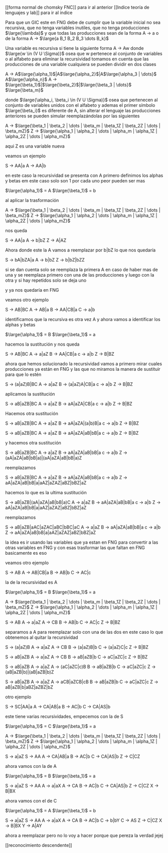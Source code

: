 [[forma normal de chomsky FNC]] para ir al anterior 
[[Indice teoría de lenguajes y lab]] para ir al indice 


Para que un GIC este en FNG debe de cumplir que la variable inicial no sea recursiva, que no tenga variables inutiles, que no tenga  producciones $\large{\lambda}$  y que todas las producciones sean de 
la forma A -> a o de la forma A -> $\large{a B_1 B_2 B_3 \dots B_k}$ 

Una variable es recursiva si tiene la siguiente forma A -> Aw donde $\large{w \in (V U \Sigma)}$ osea que w pertenece al conjunto de variables o al alfabeto para eliminar la recursividad tomamos en cuenta
que las producciones de una variable cualquiera se pueden dividir en dos clases 

A -> A$\large{\alpha_1}$|A$\large{\alpha_2}$|A$\large{\alpha_3 | \dots}$ A$\large{\alpha_n}$ 
A -> $\large{\beta_1}$|$\large{\beta_2}$|$\large{\beta_3 | \dots}$ $\large{\beta_m}$ 

donde $\large{\alpha_i, \beta_i \in (V U \Sigma)}$ osea que pertenecen al conjunto de variables unidos con el alfabeto y ademas el primer símbolo $\large{\beta_i}$ es diferente de A, sin alterar el lenguaje las producciones 
anteriores se pueden simular reemplazándolas por las siguientes 

A -> $\large{\beta_1 | \beta_2 | \dots | \beta_m | \beta_1Z | \beta_2Z | \dots | \beta_mZ}$ 
Z -> $\large{\alpha_1 | \alpha_2 | \dots | \alpha_m | \alpha_1Z | \alpha_2Z | \dots | \alpha_mZ}$  

aqui Z es una variable nueva 

veamos un ejemplo 

S -> AA|a
A -> AA|b

en este caso la recursividad se presenta con A primero definimos los alphas y betas em este caso solo son 1 por cada uno peor pueden ser mas 

$\large{\alpha_1}$ = A
$\large{\beta_1}$ = b

al aplicar la trasformación 

A -> $\large{\beta_1 | \beta_2 | \dots | \beta_m | \beta_1Z | \beta_2Z | \dots | \beta_mZ}$ 
Z -> $\large{\alpha_1 | \alpha_2 | \dots | \alpha_m | \alpha_1Z | \alpha_2Z | \dots | \alpha_mZ}$  

nos queda 

S -> AA|a
A -> b|bZ
Z -> A|AZ

Ahora donde este la A vamos a reemplazar por b|bZ lo que nos quedaría

S -> bA|bZA|a
A -> b|bZ
Z -> b|bZ|bZZ

si se dan cuenta solo se reemplaza la primera A en caso de haber mas de una y se reemplaza primero con una de las producciones y luego con la otra y si hay repetidos solo se deja uno 

y ya nos quedaría en FNG

veamos otro ejemplo 

S -> AB|BC
A -> AB|a
B -> AA|CB|a
C -> a|b

identificamos que la recursiva es otra vez A y ahora vamos a identificar los alphas y betas 

$\large{\alpha_1}$ = B
$\large{\beta_1}$ = a

hacemos la sustitución y nos queda 

S -> AB|BC
A -> a|aZ
B -> AA|CB|a
c -> a|b
Z -> B|BZ

ahora que hemos solucionado la recursividad vamos a primero mirar cuales producciones ya están en FNG y las que no miramos la manera de sustituir para que lo estén


S -> (a|aZ)B|BC
A -> a|aZ
B -> (a|aZ)A|CB|a
c -> a|b
Z -> B|BZ

aplicamos la sustitución 

S -> aB|aZB|BC
A -> a|aZ
B -> aA|aZA|CB|a
c -> a|b
Z -> B|BZ

Hacemos otra sustitución

S -> aB|aZB|BC
A -> a|aZ
B -> aA|aZA|(a|b)B|a
c -> a|b
Z -> B|BZ


S -> aB|aZB|BC
A -> a|aZ
B -> aA|aZA|aB|bB|a
c -> a|b
Z -> B|BZ

y hacemos otra sustitución 

S -> aB|aZB|BC
A -> a|aZ
B -> aA|aZA|aB|bB|a
c -> a|b
Z -> (aA|aZA|aB|bB|a)|(aA|aZA|aB|bB|a)Z

reemplazamos 

S -> aB|aZB|BC
A -> a|aZ
B -> aA|aZA|aB|bB|a
c -> a|b
Z -> aA|aZA|aB|bB|a|aAZ|aZAZ|aBZ|bBZ|aZ

hacemos lo que es la ultima sustitución 

S -> aB|aZB|(aA|aZA|aB|bB|a)C
A -> a|aZ
B -> aA|aZA|aB|bB|a
c -> a|b
Z -> aA|aZA|aB|bB|a|aAZ|aZAZ|aBZ|bBZ|aZ


reemplazamos

S -> aB|aZB|aAC|aZAC|aBC|bBC|aC
A -> a|aZ
B -> aA|aZA|aB|bB|a
c -> a|b
Z -> aA|aZA|aB|bB|a|aAZ|aZAZ|aBZ|bBZ|aZ

la idea es ir usando las variables que ya estan en FNG para convertir a las otras variables en FNG y con esas trasformar las que faltan en FNG basicamente es eso 

veamos otro ejemplo

S -> AB
A -> AB|CB|a
B -> AB|b
C -> AC|c

la de la recursividad es A 

$\large{\alpha_1}$ = B
$\large{\beta_1}$ = a

A -> $\large{\beta_1 | \beta_2 | \dots | \beta_m | \beta_1Z | \beta_2Z | \dots | \beta_mZ}$ 
Z -> $\large{\alpha_1 | \alpha_2 | \dots | \alpha_m | \alpha_1Z | \alpha_2Z | \dots | \alpha_mZ}$  

S -> AB
A -> a|aZ
A -> CB
B -> AB|b
C -> AC|c
Z -> B|BZ

separamos a A para reemplazar solo con una de las dos en este caso lo que obtenemos al quitar la recursividad 

S -> (a|aZ)B
A -> a|aZ
A -> CB
B -> (a|aZ)B|b
C -> (a|aZ)C|c
Z -> B|BZ


S -> aB|aZB
A -> a|aZ
A -> CB
B -> aB|aZB|b
C -> aC|aZC|c
Z -> B|BZ


S -> aB|aZB
A -> a|aZ
A -> (aC|aZC|c)B
B -> aB|aZB|b
C -> aC|aZC|c
Z -> (aB|aZB|b)|(aB|aZB|b)Z

S -> aB|aZB
A -> a|aZ
A -> aCB|aZCB|cB
B -> aB|aZB|b
C -> aC|aZC|c
Z -> aB|aZB|b|aBZ|aZBZ|bZ


otro ejemplo 

S -> SC|AA|a
A -> CA|AB|a
B -> AC|b
C -> CA|AS|b

este tiene varias recursividades, empecemos con la de S 

$\large{\alpha_1}$ = C
$\large{\beta_1}$ = a

A -> $\large{\beta_1 | \beta_2 | \dots | \beta_m | \beta_1Z | \beta_2Z | \dots | \beta_mZ}$ 
Z -> $\large{\alpha_1 | \alpha_2 | \dots | \alpha_m | \alpha_1Z | \alpha_2Z | \dots | \alpha_mZ}$  

S -> a|aZ
S -> AA
A -> CA|AB|a
B -> AC|b
C -> CA|AS|b
Z -> C|CZ

ahora vamos con la de A

$\large{\alpha_1}$ = B
$\large{\beta_1}$ = a

S -> a|aZ
S -> AA
A -> a|aX
A -> CA
B -> AC|b
C -> CA|AS|b
Z -> C|CZ
X -> B|BX

ahora vamos con el de C 

$\large{\alpha_1}$ = A
$\large{\beta_1}$ = b

S -> a|aZ
S -> AA
A -> a|aX
A -> CA
B -> AC|b
C -> b|bY
C -> AS
Z -> C|CZ
X -> B|BX
Y -> A|AY

ahora a reemplazar pero no lo voy a hacer porque que pereza la verdad jejej

[[reconocimiento descendente]]